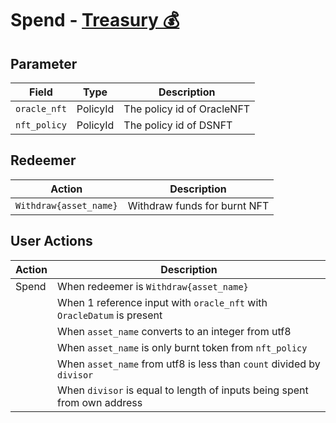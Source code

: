 # Spend - [Treasury 💰](../../validators/treasury.ak)

## Parameter

| Field        | Type     | Description                |
| ------------ | -------- | -------------------------- |
| `oracle_nft` | PolicyId | The policy id of OracleNFT |
| `nft_policy` | PolicyId | The policy id of DSNFT     |

## Redeemer

| Action                 | Description                  |
| ---------------------- | ---------------------------- |
| `Withdraw{asset_name}` | Withdraw funds for burnt NFT |

## User Actions

| Action | Description                                                              |
| ------ | ------------------------------------------------------------------------ |
| Spend  | When redeemer is `Withdraw{asset_name}`                                  |
|        | When 1 reference input with `oracle_nft` with `OracleDatum` is present   |
|        | When `asset_name` converts to an integer from utf8                       |
|        | When `asset_name` is only burnt token from `nft_policy`                  |
|        | When `asset_name` from utf8 is less than `count` divided by `divisor`    |
|        | When `divisor` is equal to length of inputs being spent from own address |
